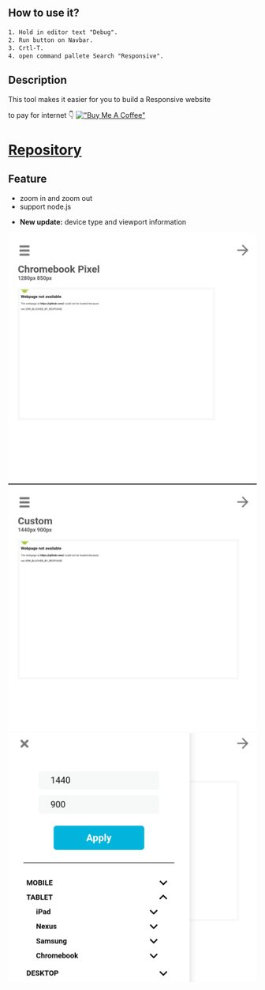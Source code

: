 ## **How to use it?**
```
1. Hold in editor text "Debug".
2. Run button on Navbar.
3. Crtl-T.
4. open command pallete Search "Responsive".
```

## **Description**
This tool makes it easier for you to build a Responsive website 

to pay for internet 👇
[!["Buy Me A Coffee"](https://www.buymeacoffee.com/assets/img/custom_images/orange_img.png)](https://www.buymeacoffee.com/cubarabara)

# [Repository](https://github.com/cubarabara/responsive-acode)

## Feature
* zoom in and zoom out
* support node.js
- **New update:** device type and viewport information

![](https://github.com/cubarabara/responsive-acode/blob/main/asset/Photo1.png)
![](https://github.com/cubarabara/responsive-acode/blob/main/asset/Photo2.png)
![](https://github.com/cubarabara/responsive-acode/blob/main/asset/Photo3.png)

